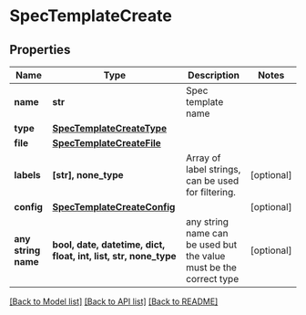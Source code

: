 # SpecTemplateCreate


## Properties
Name | Type | Description | Notes
------------ | ------------- | ------------- | -------------
**name** | **str** | Spec template name | 
**type** | [**SpecTemplateCreateType**](SpecTemplateCreateType.md) |  | 
**file** | [**SpecTemplateCreateFile**](SpecTemplateCreateFile.md) |  | 
**labels** | **[str], none_type** | Array of label strings, can be used for filtering. | [optional] 
**config** | [**SpecTemplateCreateConfig**](SpecTemplateCreateConfig.md) |  | [optional] 
**any string name** | **bool, date, datetime, dict, float, int, list, str, none_type** | any string name can be used but the value must be the correct type | [optional]

[[Back to Model list]](../README.md#documentation-for-models) [[Back to API list]](../README.md#documentation-for-api-endpoints) [[Back to README]](../README.md)


